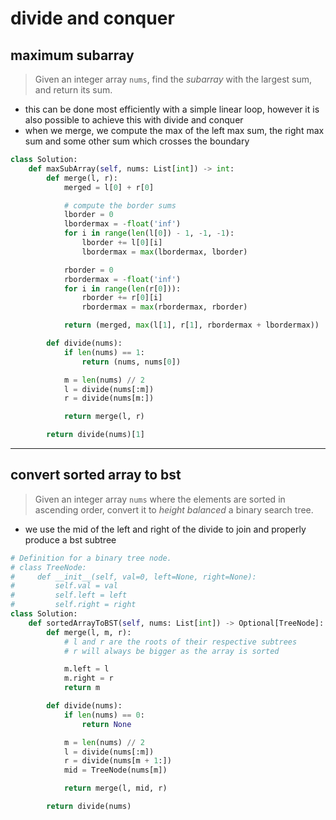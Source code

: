 # divide and conquer

## maximum subarray

> Given an integer array `nums`, find the *subarray* with the largest sum, and return its sum.

- this can be done most efficiently with a simple linear loop, however it is also possible to achieve this with divide and conquer
- when we merge, we compute the max of the left max sum, the right max sum and some other sum which crosses the boundary

```python
class Solution:
    def maxSubArray(self, nums: List[int]) -> int:
        def merge(l, r):
            merged = l[0] + r[0]

            # compute the border sums
            lborder = 0
            lbordermax = -float('inf')
            for i in range(len(l[0]) - 1, -1, -1):
                lborder += l[0][i]
                lbordermax = max(lbordermax, lborder)

            rborder = 0
            rbordermax = -float('inf')
            for i in range(len(r[0])):
                rborder += r[0][i]
                rbordermax = max(rbordermax, rborder)

            return (merged, max(l[1], r[1], rbordermax + lbordermax))

        def divide(nums):
            if len(nums) == 1:
                return (nums, nums[0])

            m = len(nums) // 2
            l = divide(nums[:m])
            r = divide(nums[m:])

            return merge(l, r)

        return divide(nums)[1]
```

---

## convert sorted array to bst

> Given an integer array `nums` where the elements are sorted in ascending order, convert it to *height balanced* a binary search tree.

- we use the mid of the left and right of the divide to join and properly produce a bst subtree

```python
# Definition for a binary tree node.
# class TreeNode:
#     def __init__(self, val=0, left=None, right=None):
#         self.val = val
#         self.left = left
#         self.right = right
class Solution:
    def sortedArrayToBST(self, nums: List[int]) -> Optional[TreeNode]:
        def merge(l, m, r):
            # l and r are the roots of their respective subtrees
            # r will always be bigger as the array is sorted

            m.left = l
            m.right = r
            return m

        def divide(nums):
            if len(nums) == 0:
                return None

            m = len(nums) // 2
            l = divide(nums[:m])
            r = divide(nums[m + 1:])
            mid = TreeNode(nums[m])

            return merge(l, mid, r)

        return divide(nums)
```
